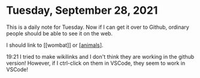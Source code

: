 # Tuesday, September 28, 2021
This is a daily note for Tuesday. Now if I can get it over to Github, ordinary people should be able to see it on the web. 

I should link to [[wombat]] or [[animals]].

19:21
I tried to make wikilinks and I don't think they are working in the github version!  However, if I ctrl-click on them in VSCode, they seem to work in VSCode!


[//begin]: # "Autogenerated link references for markdown compatibility"
[animals]: animals.md "animals"
[//end]: # "Autogenerated link references"
